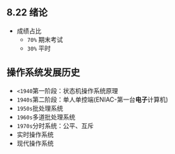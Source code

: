 ## 8.22 绪论

- 成绩占比
  - `70%` 期末考试
  - `30%` 平时

## 操作系统发展历史
- `<1940`第一阶段：状态机操作系统原理
- `1940s`第二阶段：单人单控端(ENIAC-第一台**电子**计算机)
- `1950s`批处理系统
- `1960s`多道批处理系统
- `1970s`分时系统：公平、互斥
- 实时操作系统
- 现代操作系统